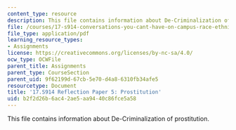 ```yaml
---
content_type: resource
description: This file contains information about De-Criminalization of prostitution.
file: /courses/17-s914-conversations-you-cant-have-on-campus-race-ethnicity-gender-and-identity-spring-2012/b2f2d26b6ac42ae5aa9440c86fce5a58_MIT17_S914S12_prostitution1.pdf
file_type: application/pdf
learning_resource_types:
- Assignments
license: https://creativecommons.org/licenses/by-nc-sa/4.0/
ocw_type: OCWFile
parent_title: Assignments
parent_type: CourseSection
parent_uid: 9f62199d-67cb-5e70-d4a8-6310fb34afe5
resourcetype: Document
title: '17.S914 Reflection Paper 5: Prostitution'
uid: b2f2d26b-6ac4-2ae5-aa94-40c86fce5a58
---
```

This file contains information about De-Criminalization of prostitution.